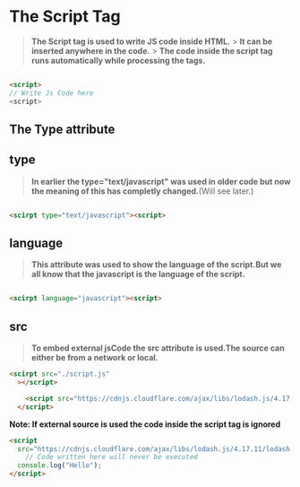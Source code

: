 # The Script Tag

> **The Script tag is used to write JS code inside HTML.** > **It can be inserted anywhere in the code.** > **The code inside the script tag runs automatically while processing the tags.**

```html

<script>
// Write Js Code here
<script>

```

## The Type attribute

## type

> **In earlier the type="text/javascript" was used in older code but now the meaning of this has completly changed.**(Will see later.)

```html

<scirpt type="text/javascript"><script>

```

## language

> **This attribute was used to show the language of the script.But we all know that the javascript is the language of the script.**

```html

<scirpt language="javascript"><script>

```

## src

> **To embed external jsCode the src attribute is used.The source can either be from a network or local.**

```html
<scirpt src="./script.js"
  ></script>

    <script src="https://cdnjs.cloudflare.com/ajax/libs/lodash.js/4.17.11/lodash.js">
  </script>

```

**Note: If external source is used the code inside the script tag is ignored**

```html
<script
  src="https://cdnjs.cloudflare.com/ajax/libs/lodash.js/4.17.11/lodash.js">
    // Code written here will never be executed
  console.log("Hello");
</script>
```
